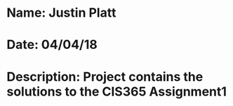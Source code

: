 # Name: Justin Platt
# Date: 04/04/18
# Description: Project contains the solutions to the CIS365 Assignment1

